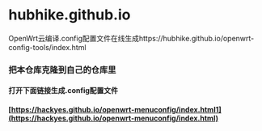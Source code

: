 # hubhike.github.io
OpenWrt云编译.config配置文件在线生成https://hubhike.github.io/openwrt-config-tools/index.html

### 把本仓库克隆到自己的仓库里
#### 打开下面链接生成.config配置文件
#### [https://hackyes.github.io/openwrt-menuconfig/index.html1](https://hackyes.github.io/openwrt-menuconfig/index.html)
